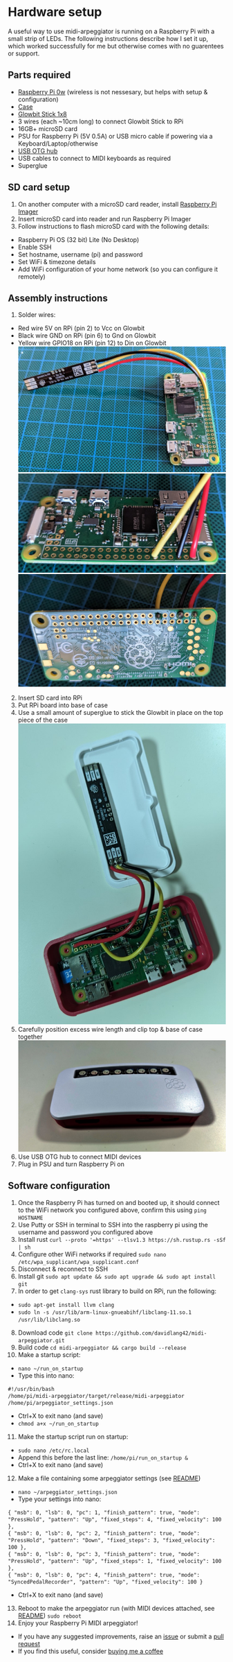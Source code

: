 # Hardware setup
A useful way to use midi-arpeggiator is running on a Raspberry Pi with a small strip of LEDs.
The following instructions describe how I set it up, which worked successfully for me but otherwise comes with no guarentees or support.

## Parts required
- [Raspberry Pi 0w](https://core-electronics.com.au/raspberry-pi-zero-w-wireless.html) (wireless is not nessesary, but helps with setup & configuration)
- [Case](https://core-electronics.com.au/raspberry-pi-zero-w-case-enclosure-official.html)
- [Glowbit Stick 1x8](https://core-electronics.com.au/glowbit-stick-1x8.html)
- 3 wires (each ~10cm long) to connect Glowbit Stick to RPi
- 16GB+ microSD card
- PSU for Raspberry Pi (5V 0.5A) or USB micro cable if powering via a Keyboard/Laptop/otherwise
- [USB OTG hub](https://www.ebay.com.au/itm/394327435358)
- USB cables to connect to MIDI keyboards as required
- Superglue

## SD card setup
1. On another computer with a microSD card reader, install [Raspberry Pi Imager](https://www.raspberrypi.com/software/)
2. Insert microSD card into reader and run Raspberry Pi Imager
3. Follow instructions to flash microSD card with the following details:
- Raspberry Pi OS (32 bit) Lite (No Desktop)
- Enable SSH
- Set hostname, username (pi) and password
- Set WiFi & timezone details
- Add WiFi configuration of your home network (so you can configure it remotely)

## Assembly instructions
1. Solder wires:
- Red wire 5V on RPi (pin 2) to Vcc on Glowbit
- Black wire GND on RPi (pin 6) to Gnd on Glowbit
- Yellow wire GPIO18 on RPi (pin 12) to Din on Glowbit
![wires-glowbit](wires-glowbit.jpg)
![wires-rpi-top](wires-rpi-top.jpg)
![wires-rpi-bottom](wires-rpi-bottom.jpg)
2. Insert SD card into RPi
3. Put RPi board into base of case
4. Use a small amount of superglue to stick the Glowbit in place on the top piece of the case
![case-open](case-open.jpg)
5. Carefully position excess wire length and clip top & base of case together
![case-closed](case-closed.jpg)
6. Use USB OTG hub to connect MIDI devices
7. Plug in PSU and turn Raspberry Pi on

## Software configuration
1. Once the Raspberry Pi has turned on and booted up, it should connect to the WiFi network you configured above, confirm this using `ping HOSTNAME`
2. Use Putty or SSH in terminal to SSH into the raspberry pi using the username and password you configured above
3. Install rust `curl --proto '=https' --tlsv1.3 https://sh.rustup.rs -sSf | sh`
4. Configure other WiFi networks if required `sudo nano /etc/wpa_supplicant/wpa_supplicant.conf`
5. Disconnect & reconnect to SSH
6. Install git `sudo apt update && sudo apt upgrade && sudo apt install git`
7. In order to get `clang-sys` rust library to build on RPi, run the following:
- `sudo apt-get install llvm clang`
- `sudo ln -s /usr/lib/arm-linux-gnueabihf/libclang-11.so.1 /usr/lib/libclang.so`
8. Download code `git clone https://github.com/davidlang42/midi-arpeggiator.git`
9. Build code `cd midi-arpeggiator && cargo build --release`
10. Make a startup script:
- `nano ~/run_on_startup`
- Type this into nano:
```
#!/usr/bin/bash
/home/pi/midi-arpeggiator/target/release/midi-arpeggiator /home/pi/arpeggiator_settings.json
```
- Ctrl+X to exit nano (and save)
- `chmod a+x ~/run_on_startup`
11. Make the startup script run on startup:
- `sudo nano /etc/rc.local`
- Append this before the last line: `/home/pi/run_on_startup &`
- Ctrl+X to exit nano (and save)
12. Make a file containing some arpeggiator settings (see [README](/README.md))
- `nano ~/arpeggiator_settings.json`
- Type your settings into nano:
```
{ "msb": 0, "lsb": 0, "pc": 1, "finish_pattern": true, "mode": "PressHold", "pattern": "Up", "fixed_steps": 4, "fixed_velocity": 100 },
{ "msb": 0, "lsb": 0, "pc": 2, "finish_pattern": true, "mode": "PressHold", "pattern": "Down", "fixed_steps": 3, "fixed_velocity": 100 },
{ "msb": 0, "lsb": 0, "pc": 3, "finish_pattern": true, "mode": "PressHold", "pattern": "Up", "fixed_steps": 1, "fixed_velocity": 100 },
{ "msb": 0, "lsb": 0, "pc": 4, "finish_pattern": true, "mode": "SyncedPedalRecorder", "pattern": "Up", "fixed_velocity": 100 }
```
- Ctrl+X to exit nano (and save)
13. Reboot to make the arpeggiator run (with MIDI devices attached, see [README](/README.md)) `sudo reboot`
14. Enjoy your Raspberry Pi MIDI arpeggiator!
- If you have any suggested improvements, raise an [issue](https://github.com/davidlang42/midi-arpeggiator/issues) or submit a [pull request](https://github.com/davidlang42/midi-arpeggiator/pulls)
- If you find this useful, consider [buying me a coffee](https://ko-fi.com/davidlang42)
